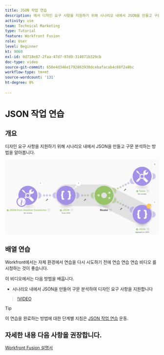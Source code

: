 ```yaml
---
title: JSON 작업 연습
description: 에서 디자인 요구 사항을 지원하기 위해 시나리오 내에서 JSON을 만들고 구문 분석하는 방법을 알아봅니다. [!DNL Adobe Workfront Fusion].
activity: use
team: Technical Marketing
type: Tutorial
feature: Workfront Fusion
role: User
level: Beginner
kt: 9060
exl-id: 0d718e87-2faa-47d7-97d9-314071b329cb
doc-type: video
source-git-commit: 650e4d346e1792863930dcebafacab4c88f2a8bc
workflow-type: tm+mt
source-wordcount: '131'
ht-degree: 0%

---
```


# JSON 작업 연습

## 개요

디자인 요구 사항을 지원하기 위해 시나리오 내에서 JSON을 만들고 구문 분석하는 방법을 알아봅니다.

![Fusion 시나리오의 이미지](assets/final-functional-bits-and-bobs-2.png)

## 배열 연습

Workfront에서는 자체 환경에서 연습을 다시 시도하기 전에 연습 연습 연습 비디오 를 시청하는 것이 좋습니다.

이 비디오에서는 다음 방법을 배웁니다.

* 시나리오 내에서 JSON을 만들어 구문 분석하여 디자인 요구 사항을 지원합니다

>[!VIDEO](https://video.tv.adobe.com/v/335301/?quality=12&learn=on)

>[!TIP]
>
>이 연습을 완료하는 방법에 대한 단계별 지침은 [JSON 작업 연습](https://experienceleague.adobe.com/docs/workfront-learn/tutorials-workfront/fusion/exercises/working-with-json.html?lang=en) 운동.


## 자세한 내용 다음 사항을 권장합니다.

[Workfront Fusion 설명서](https://experienceleague.adobe.com/docs/workfront/using/adobe-workfront-fusion/workfront-fusion-2.html?lang=en)
